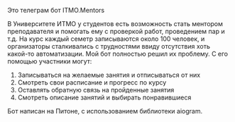 Это телеграм бот ITMO.Mentors

В Университете ИТМО у студентов есть возможность стать ментором преподавателя и помогать ему с проверкой работ, проведением пар и т.д.
На курс каждый семетр записываются около 100 человек, и организаторы сталкивались с трудностями ввиду отсутствия хоть какой-то автоматизации.
Мой бот полностью решил их проблему. С его помощью участники могут:
1. Записываться на желаемые занятия и отписываться от них
2. Смотреть свои расписание и прогресс по курсу
3. Оставлять обратную связь на пройденные занятия
4. Смотреть описание занятий и выбирать понравившиеся

Бот написан на Питоне, с использованием библиотеки aiogram.
